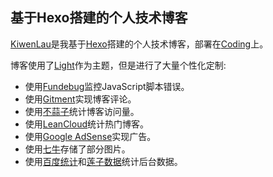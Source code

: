 ## 基于Hexo搭建的个人技术博客

[KiwenLau](http://kiwenlau.com/)是我基于[Hexo](https://hexo.io/docs/)搭建的个人技术博客，部署在[Coding](https://coding.net)上。

博客使用了[Light](https://github.com/hexojs/hexo-theme-light)作为主题，但是进行了大量个性化定制:

- 使用[Fundebug](https://fundebug.com/)监控JavaScript脚本错误。
- 使用[Gitment](https://github.com/imsun/gitment)实现博客评论。
- 使用[不蒜子](http://busuanzi.ibruce.info)统计博客访问量。
- 使用[LeanCloud](https://leancloud.cn)统计热门博客。
- 使用[Google AdSense](http://www.google.cn/adsense)实现广告。
- 使用[七牛](https://www.qiniu.com)存储了部分图片。
- 使用[百度统计](http://tongji.baidu.com/)和[莲子数据](http://www.lotuseed.com/)统计后台数据。